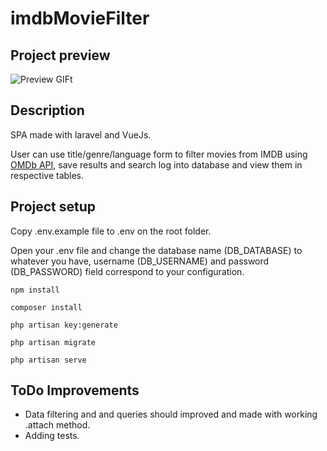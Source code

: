 

# imdbMovieFilter

## Project preview

![Preview GIFt](https://media.giphy.com/media/FqdnqUjBjpt9fuFMRR/giphy.gif)

## Description

SPA made with laravel and VueJs.

User can use title/genre/language form to filter movies from IMDB using [OMDb API](http://www.omdbapi.com/), save results and search log into database and view them in respective tables.

## Project setup

Copy .env.example file to .env on the root folder.

Open your .env file and change the database name (DB_DATABASE) to whatever you have, username (DB_USERNAME) and password (DB_PASSWORD) field correspond to your configuration.

```
npm install

composer install

php artisan key:generate

php artisan migrate

php artisan serve
```

## ToDo Improvements
- Data filtering and and queries should improved and made with working .attach method. 
- Adding tests.






